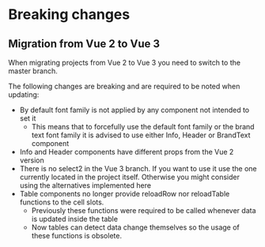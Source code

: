 # Breaking changes

## Migration from Vue 2 to Vue 3

When migrating projects from Vue 2 to Vue 3 you need to switch to the master branch.

The following changes are breaking and are required to be noted when updating:

- By default font family is not applied by any component not intended to set it
  - This means that to forcefully use the default font family or the brand text font family
    it is advised to use either Info, Header or BrandText component
- Info and Header components have different props from the Vue 2 version
- There is no select2 in the Vue 3 branch. If you want to use it use the one currently located
  in the project itself. Otherwise you might consider using the alternatives implemented here
- Table components no longer provide reloadRow nor reloadTable functions to the cell slots.
  - Previously these functions were required to be called whenever data is updated inside
    the table
  - Now tables can detect data change themselves so the usage of these functions is obsolete.
